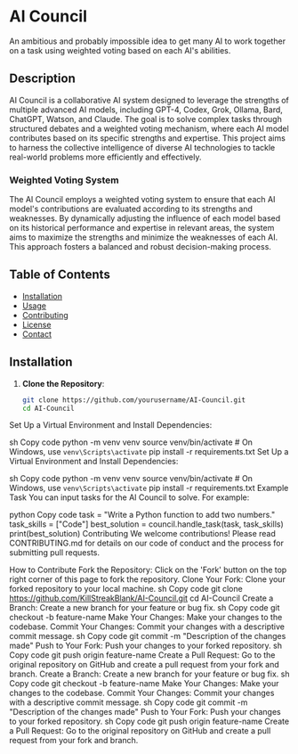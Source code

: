 # AI Council

An ambitious and probably impossible idea to get many AI to work together on a task using weighted voting based on each AI's abilities.

## Description

AI Council is a collaborative AI system designed to leverage the strengths of multiple advanced AI models, including GPT-4, Codex, Grok, Ollama, Bard, ChatGPT, Watson, and Claude. The goal is to solve complex tasks through structured debates and a weighted voting mechanism, where each AI model contributes based on its specific strengths and expertise. This project aims to harness the collective intelligence of diverse AI technologies to tackle real-world problems more efficiently and effectively.

### Weighted Voting System

The AI Council employs a weighted voting system to ensure that each AI model's contributions are evaluated according to its strengths and weaknesses. By dynamically adjusting the influence of each model based on its historical performance and expertise in relevant areas, the system aims to maximize the strengths and minimize the weaknesses of each AI. This approach fosters a balanced and robust decision-making process.

## Table of Contents

- [Installation](#installation)
- [Usage](#usage)
- [Contributing](#contributing)
- [License](#license)
- [Contact](#contact)

## Installation

1. **Clone the Repository**:
   ```sh
   git clone https://github.com/yourusername/AI-Council.git
   cd AI-Council
Set Up a Virtual Environment and Install Dependencies:

sh
Copy code
python -m venv venv
source venv/bin/activate  # On Windows, use `venv\Scripts\activate`
pip install -r requirements.txt
Set Up a Virtual Environment and Install Dependencies:

sh
Copy code
python -m venv venv
source venv/bin/activate  # On Windows, use `venv\Scripts\activate`
pip install -r requirements.txt
Example Task
You can input tasks for the AI Council to solve. For example:

python
Copy code
task = "Write a Python function to add two numbers."
task_skills = ["Code"]
best_solution = council.handle_task(task, task_skills)
print(best_solution)
Contributing
We welcome contributions! Please read CONTRIBUTING.md for details on our code of conduct and the process for submitting pull requests.

How to Contribute
Fork the Repository: Click on the 'Fork' button on the top right corner of this page to fork the repository.
Clone Your Fork: Clone your forked repository to your local machine.
sh
Copy code
git clone https://github.com/KillStreakBlank/AI-Council.git
cd AI-Council
Create a Branch: Create a new branch for your feature or bug fix.
sh
Copy code
git checkout -b feature-name
Make Your Changes: Make your changes to the codebase.
Commit Your Changes: Commit your changes with a descriptive commit message.
sh
Copy code
git commit -m "Description of the changes made"
Push to Your Fork: Push your changes to your forked repository.
sh
Copy code
git push origin feature-name
Create a Pull Request: Go to the original repository on GitHub and create a pull request from your fork and branch.
Create a Branch: Create a new branch for your feature or bug fix.
sh
Copy code
git checkout -b feature-name
Make Your Changes: Make your changes to the codebase.
Commit Your Changes: Commit your changes with a descriptive commit message.
sh
Copy code
git commit -m "Description of the changes made"
Push to Your Fork: Push your changes to your forked repository.
sh
Copy code
git push origin feature-name
Create a Pull Request: Go to the original repository on GitHub and create a pull request from your fork and branch.
